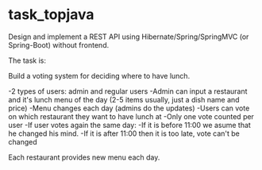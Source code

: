 # task_topjava
Design and implement a REST API using Hibernate/Spring/SpringMVC (or Spring-Boot) without frontend.

The task is:

Build a voting system for deciding where to have lunch.

-2 types of users: admin and regular users
-Admin can input a restaurant and it's lunch menu of the day (2-5 items usually, just a dish name and price)
-Menu changes each day (admins do the updates)
-Users can vote on which restaurant they want to have lunch at
-Only one vote counted per user
-If user votes again the same day:
-If it is before 11:00 we asume that he changed his mind.
-If it is after 11:00 then it is too late, vote can't be changed

Each restaurant provides new menu each day.
